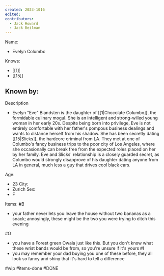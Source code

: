 ```yaml
---
created: 2023-1016
edited:
contributors:
  - Jack Howard
  - Jack Beilman
---
```


Name:
- Evelyn Columbo

Knows:
- [[1]]
- [[15]]

Known by:
- 

Description
- Evelyn "Eve" Blandsten is the daughter of [[1|Chocolate Columbo]], the formidable culinary mogul. She is an intelligent and strong-willed young woman in her early 20s. Despite being born into privilege, Eve is not entirely comfortable with her father's pompous business dealings and wants to distance herself from his shadow. She has been secretly dating [[15|Slicks]], the hardcore criminal from LA. They met at one of Columbo's fancy business trips to the poor city of Los Angeles, where she occasionally can break free from the expected roles placed on her by her family. Eve and Slicks' relationship is a closely guarded secret, as Columbo would strongly disapprove of his daughter dating anyone from LA in general, much less a guy that drives cool black cars.

Age:
- 23
City:
- Zurich
Sex:
- F

Items:
#B
- your father never lets you leave the house without two bananas as a snack; annoyingly, these might be the two you were trying to ditch this evening
  
#O
- you have a Forest green Owala just like this. But you don't know what these wrist bands would be from, so you're unsure if it's yours
#I
- you may remember your dad buying you one of these before, they all look so fancy and shiny that it's hard to tell a difference

#wip
#items-done
#DONE